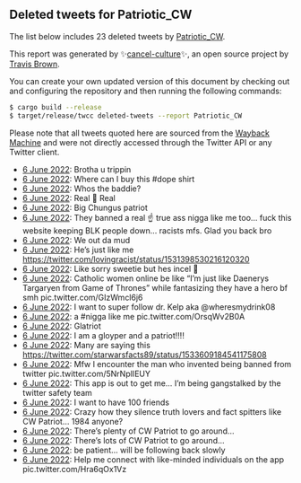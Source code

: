 ## Deleted tweets for Patriotic_CW

The list below includes 23 deleted tweets by
[Patriotic_CW](https://twitter.com/Patriotic_CW).



This report was generated by ✨[cancel-culture](https://github.com/travisbrown/cancel-culture)✨,
an open source project by [Travis Brown](https://twitter.com/travisbrown).

You can create your own updated version of this document by checking out and configuring the
repository and then running the following commands:

```bash
$ cargo build --release
$ target/release/twcc deleted-tweets --report Patriotic_CW
```

Please note that all tweets quoted here are sourced from the
[Wayback Machine](https://web.archive.org) and were not directly accessed through the Twitter API or
any Twitter client.

* [ 6 June 2022](https://web.archive.org/web/20220606052415/https://twitter.com/Patriotic_CW/status/1533681029747052544): Brotha u trippin <!--1533681029747052544-->
* [ 6 June 2022](https://web.archive.org/web/20220606052539/https://twitter.com/Patriotic_CW/status/1533680866072809472): Where can I buy this  #dope  shirt <!--1533680866072809472-->
* [ 6 June 2022](https://web.archive.org/web/20220606051839/https://twitter.com/Patriotic_CW/status/1533679579432243200): Whos the baddie? <!--1533679579432243200-->
* [ 6 June 2022](https://web.archive.org/web/20220606051717/https://twitter.com/Patriotic_CW/status/1533679277530525696): Real 🤝 Real <!--1533679277530525696-->
* [ 6 June 2022](https://web.archive.org/web/20220606050134/https://twitter.com/Patriotic_CW/status/1533675064243040257): Big Chungus patriot <!--1533675064243040257-->
* [ 6 June 2022](https://web.archive.org/web/20220606045604/https://twitter.com/Patriotic_CW/status/1533673919944613894): They banned a real ☝️ true ass nigga like me too… fuck this website keeping BLK people down… racists mfs. Glad you back bro <!--1533673919944613894-->
* [ 6 June 2022](https://web.archive.org/web/20220606045645/https://twitter.com/Patriotic_CW/status/1533673414749171712): We out da mud <!--1533673414749171712-->
* [ 6 June 2022](https://web.archive.org/web/20220606045325/https://twitter.com/Patriotic_CW/status/1533673362660110337): He’s just like me https://twitter.com/lovingracist/status/1531398530216120320 <!--1533673362660110337-->
* [ 6 June 2022](https://web.archive.org/web/20220606045321/https://twitter.com/Patriotic_CW/status/1533673170275688448): Like sorry sweetie but hes incel 💅 <!--1533673170275688448-->
* [ 6 June 2022](https://web.archive.org/web/20220606045227/https://twitter.com/Patriotic_CW/status/1533673027925180416): Catholic women online be like “I’m just like Daenerys Targaryen from Game of Thrones” while fantasizing they have a hero bf smh pic.twitter.com/GIzWmcl6j6 <!--1533673027925180416-->
* [ 6 June 2022](https://web.archive.org/web/20220606044950/https://twitter.com/Patriotic_CW/status/1533672295658442752): I want to super follow dr. Kelp aka  @wheresmydrink08 <!--1533672295658442752-->
* [ 6 June 2022](https://web.archive.org/web/20220606044817/https://twitter.com/Patriotic_CW/status/1533672033694777344): a  #nigga  like me pic.twitter.com/OrsqWv2B0A <!--1533672033694777344-->
* [ 6 June 2022](https://web.archive.org/web/20220606030617/https://twitter.com/Patriotic_CW/status/1533643486817161217): Glatriot <!--1533643486817161217-->
* [ 6 June 2022](https://web.archive.org/web/20220606023004/https://twitter.com/Patriotic_CW/status/1533637265041203200): I am a gloyper and a patriot!!!! <!--1533637265041203200-->
* [ 6 June 2022](https://web.archive.org/web/20220606015619/https://twitter.com/Patriotic_CW/status/1533628745562476544): Many are saying this https://twitter.com/starwarsfacts89/status/1533609184541175808 <!--1533628745562476544-->
* [ 6 June 2022](https://web.archive.org/web/20220606015601/https://twitter.com/Patriotic_CW/status/1533628682635333632): Mfw I encounter the man who invented being banned from twitter pic.twitter.com/5NrNplIEUY <!--1533628682635333632-->
* [ 6 June 2022](https://web.archive.org/web/20220606015133/https://twitter.com/Patriotic_CW/status/1533627408841990144): This app is out to get me… I’m being gangstalked by the twitter safety team <!--1533627408841990144-->
* [ 6 June 2022](https://web.archive.org/web/20220606012518/https://twitter.com/Patriotic_CW/status/1533620168009474049): I want to have 100 friends <!--1533620168009474049-->
* [ 6 June 2022](https://web.archive.org/web/20220606001116/https://twitter.com/Patriotic_CW/status/1533602327952732161): Crazy how they silence truth lovers and fact spitters like CW Patriot… 1984 anyone? <!--1533602327952732161-->
* [ 6 June 2022](https://web.archive.org/web/20220606000749/https://twitter.com/Patriotic_CW/status/1533601368207831041): There’s plenty of CW Patriot to go around… <!--1533601368207831041-->
* [ 6 June 2022](https://web.archive.org/web/20220606000649/https://twitter.com/Patriotic_CW/status/1533601202260553730): There’s lots of CW Patriot to go around… <!--1533601202260553730-->
* [ 6 June 2022](https://web.archive.org/web/20220606000645/https://twitter.com/Patriotic_CW/status/1533601056634023936): be patient… will be following back slowly <!--1533601056634023936-->
* [ 6 June 2022](https://web.archive.org/web/20220606000719/https://twitter.com/Patriotic_CW/status/1533600440830394370): Help me connect with like-minded individuals on the app pic.twitter.com/Hra6qOx1Vz <!--1533600440830394370-->
